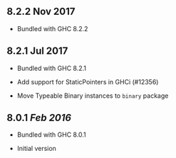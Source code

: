 ## 8.2.2 Nov 2017

  * Bundled with GHC 8.2.2

## 8.2.1 Jul 2017

  * Bundled with GHC 8.2.1

  * Add support for StaticPointers in GHCi (#12356)

  * Move Typeable Binary instances to `binary` package

## 8.0.1  *Feb 2016*

  * Bundled with GHC 8.0.1

  * Initial version
